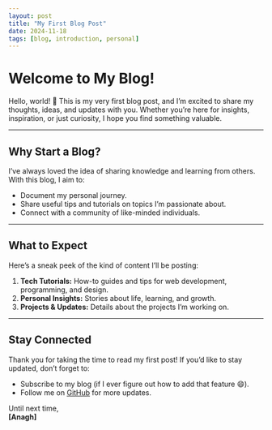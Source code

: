 ```yaml
---
layout: post
title: "My First Blog Post"
date: 2024-11-18
tags: [blog, introduction, personal]
---
```




# Welcome to My Blog!

Hello, world! 👋 This is my very first blog post, and I’m excited to share my thoughts, ideas, and updates with you. Whether you’re here for insights, inspiration, or just curiosity, I hope you find something valuable.

---

## Why Start a Blog?

I’ve always loved the idea of sharing knowledge and learning from others. With this blog, I aim to:
- Document my personal journey.
- Share useful tips and tutorials on topics I’m passionate about.
- Connect with a community of like-minded individuals.

---

## What to Expect

Here’s a sneak peek of the kind of content I’ll be posting:
1. **Tech Tutorials:** How-to guides and tips for web development, programming, and design.
2. **Personal Insights:** Stories about life, learning, and growth.
3. **Projects & Updates:** Details about the projects I’m working on.

---

## Stay Connected

Thank you for taking the time to read my first post! If you’d like to stay updated, don’t forget to:
- Subscribe to my blog (if I ever figure out how to add that feature 😄).
- Follow me on [GitHub](https://github.com/eigenval) for more updates.

Until next time,  
**[Anagh]**
